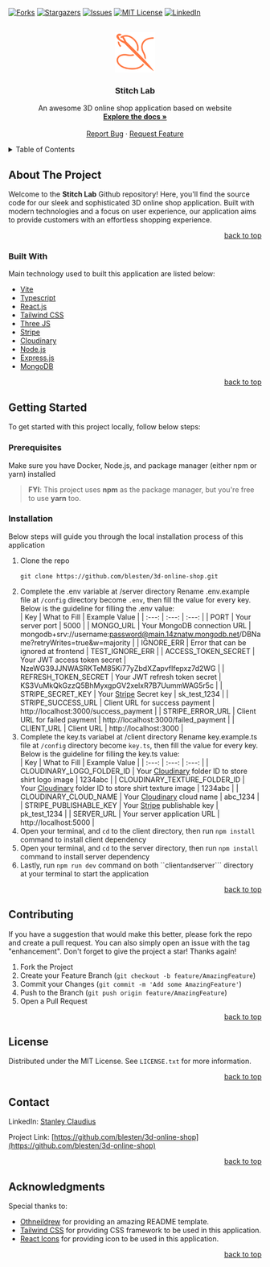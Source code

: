 <div id="top"></div>

[![Forks][forks-shield]][forks-url]
[![Stargazers][stars-shield]][stars-url]
[![Issues][issues-shield]][issues-url]
[![MIT License][license-shield]][license-url]
[![LinkedIn][linkedin-shield]][linkedin-url]

<br />
<div align="center">
  <a href="https://github.com/blesten/3d-online-shop">
    <img src="client/public/images/logo.svg" alt="Logo" width="80" height="80">
  </a>

  <h3 align="center">Stitch Lab</h3>

  <p align="center">
    An awesome 3D online shop application based on website
    <br />
    <a href="https://github.com/blesten/3d-online-shop"><strong>Explore the docs »</strong></a>
    <br />
    <br />
    <a href="https://github.com/blesten/3d-online-shop/issues">Report Bug</a>
    ·
    <a href="https://github.com/blesten/3d-online-shop/issues">Request Feature</a>
  </p>
</div>

<details>
  <summary>Table of Contents</summary>
  <ol>
    <li>
      <a href="#about-the-project">About The Project</a>
      <ul>
        <li><a href="#built-with">Built With</a></li>
      </ul>
    </li>
    <li>
      <a href="#getting-started">Getting Started</a>
      <ul>
        <li><a href="#prerequisites">Prerequisites</a></li>
        <li><a href="#installation">Installation</a></li>
      </ul>
    </li>
    <li><a href="#contributing">Contributing</a></li>
    <li><a href="#license">License</a></li>
    <li><a href="#contact">Contact</a></li>
    <li><a href="#acknowledgments">Acknowledgments</a></li>
  </ol>
</details>

## About The Project

Welcome to the **Stitch Lab** Github repository! Here, you'll find the source code for our sleek and sophisticated 3D online shop application. Built with modern technologies and a focus on user experience, our application aims to provide customers with an effortless shopping experience.

<p align="right"><a href="#top">back to top</a></p>

### Built With

Main technology used to built this application are listed below:

* [Vite](https://www.vite.dev/)
* [Typescript](https://www.typescriptlang.org/)
* [React.js](https://www.reactjs.org/)
* [Tailwind CSS](https://www.tailwindcss.com/)
* [Three JS](https://threejs.org/)
* [Stripe](https://stripe.com/)
* [Cloudinary](https://cloudinary.com/)
* [Node.js](https://www.nodejs.org/)
* [Express.js](https://www.expressjs.com/)
* [MongoDB](https://www.mongodb.com/cloud/atlas/)

<p align="right"><a href="#top">back to top</a></p>

## Getting Started

To get started with this project locally, follow below steps:

### Prerequisites

Make sure you have Docker, Node.js, and package manager (either npm or yarn) installed

>**FYI**: This project uses **npm** as the package manager, but you're free to use **yarn** too.

### Installation

Below steps will guide you through the local installation process of this application

1. Clone the repo
   ```
   git clone https://github.com/blesten/3d-online-shop.git
   ```
2. Complete the .env variable at /server directory
Rename .env.example file at ```/config``` directory become ```.env```, then fill the value for every key. Below is the guideline for filling the .env value:<br/>
    | Key | What to Fill | Example Value |
    | :---: | :---: | :---: |
    | PORT | Your server port | 5000 |
    | MONGO_URL | Your MongoDB connection URL | mongodb+srv://username:password@main.14znatw.mongodb.net/DBName?retryWrites=true&w=majority |
    | IGNORE_ERR | Error that can be ignored at frontend | TEST_IGNORE_ERR |
    | ACCESS_TOKEN_SECRET | Your JWT access token secret | NzeWG39JJNWASRKTeM85Ki77yZbdXZapvfIfepxz7d2WG |
    | REFRESH_TOKEN_SECRET | Your JWT refresh token secret | KS3VuMkQkGzzQ5BhMyxgpGV2xelxR7B7UummWAG5r5c |
    | STRIPE_SECRET_KEY | Your <a href="https://www.stripe.com/">Stripe</a> Secret key | sk_test_1234 |
    | STRIPE_SUCCESS_URL | Client URL for success payment | http://localhost:3000/success_payment |
    | STRIPE_ERROR_URL | Client URL for failed payment | http://localhost:3000/failed_payment |
    | CLIENT_URL | Client URL | http://localhost:3000 |
3. Complete the key.ts variabel at /client directory
Rename key.example.ts file at ```/config``` directory become ```key.ts```, then fill the value for every key. Below is the guideline for filling the key.ts value:<br/>
    | Key | What to Fill | Example Value |
    | :---: | :---: | :---: |
    | CLOUDINARY_LOGO_FOLDER_ID | Your <a href="https://cloudinary.com/">Cloudinary</a> folder ID to store shirt logo image | 1234abc |
    | CLOUDINARY_TEXTURE_FOLDER_ID | Your <a href="https://www.cloudinary.com/">Cloudinary</a> folder ID to store shirt texture image | 1234abc |
    | CLOUDINARY_CLOUD_NAME | Your <a href="https://www.cloudinary.com/">Cloudinary</a> cloud name | abc_1234 |
    | STRIPE_PUBLISHABLE_KEY | Your <a href="https://www.stripe.com/">Stripe</a> publishable key | pk_test_1234 |
    | SERVER_URL | Your server application URL | http://localhost:5000 |
4. Open your terminal, and ```cd``` to the client directory, then run ```npm install``` command to install client dependency
5. Open your terminal, and ```cd``` to the server directory, then run ```npm install``` command to install server dependency
6. Lastly, run ```npm run dev``` command on both ``client``` and ```server``` directory at your terminal to start the application

<p align="right"><a href="#top">back to top</a></p>

## Contributing

If you have a suggestion that would make this better, please fork the repo and create a pull request. You can also simply open an issue with the tag "enhancement".
Don't forget to give the project a star! Thanks again!

1. Fork the Project
2. Create your Feature Branch (`git checkout -b feature/AmazingFeature`)
3. Commit your Changes (`git commit -m 'Add some AmazingFeature'`)
4. Push to the Branch (`git push origin feature/AmazingFeature`)
5. Open a Pull Request

<p align="right"><a href="#top">back to top</a></p>

## License

Distributed under the MIT License. See `LICENSE.txt` for more information.

<p align="right"><a href="#top">back to top</a></p>

## Contact

LinkedIn: [Stanley Claudius](https://www.linkedin.com/in/stanleyclaudius)

Project Link: [https://github.com/blesten/3d-online-shop](https://github.com/blesten/3d-online-shop)

<p align="right"><a href="#top">back to top</a></p>

## Acknowledgments

Special thanks to:

* [Othneildrew](https://github.com/othneildrew/) for providing an amazing README template.
* [Tailwind CSS](https://tailwindcss.com) for providing CSS framework to be used in this application.
* [React Icons](https://react-icons.github.io/react-icons/) for providing icon to be used in this application.

<p align="right"><a href="#top">back to top</a></p>

[forks-shield]: https://img.shields.io/github/forks/blesten/3d-online-shop.svg?style=for-the-badge
[forks-url]: https://github.com/blesten/3d-online-shop/network/members
[stars-shield]: https://img.shields.io/github/stars/blesten/3d-online-shop.svg?style=for-the-badge
[stars-url]: https://github.com/blesten/3d-online-shop/stargazers
[issues-shield]: https://img.shields.io/github/issues/blesten/3d-online-shop.svg?style=for-the-badge
[issues-url]: https://github.com/blesten/3d-online-shop/issues
[license-shield]: https://img.shields.io/github/license/blesten/3d-online-shop.svg?style=for-the-badge
[license-url]: https://github.com/blesten/3d-online-shop/blob/master/LICENSE.txt
[linkedin-shield]: https://img.shields.io/badge/-LinkedIn-black.svg?style=for-the-badge&logo=linkedin&colorB=555
[linkedin-url]: https://linkedin.com/in/stanleyclaudius